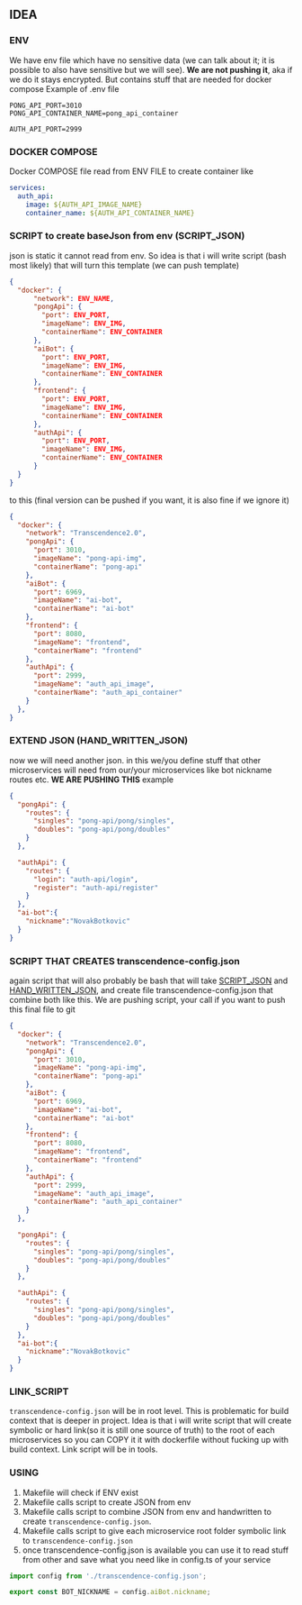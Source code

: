 ## IDEA

### ENV
We have env file which have no sensitive data (we can talk about it; it is possible to also have sensitive but we will see). **We are not pushing it**, aka if we do it stays encrypted. But contains stuff that are needed for docker compose
Example of .env file
```env
PONG_API_PORT=3010
PONG_API_CONTAINER_NAME=pong_api_container

AUTH_API_PORT=2999
```
### DOCKER COMPOSE 
Docker COMPOSE file read from ENV FILE to create container like 
```yml
services:
  auth_api:
    image: ${AUTH_API_IMAGE_NAME}
    container_name: ${AUTH_API_CONTAINER_NAME}

```

### SCRIPT to create baseJson from env (SCRIPT_JSON)
json is static it cannot read from env. So idea is that i will write script (bash most likely) that will 
turn this template (we can push template) 
```json 
{
  "docker": {
      "network": ENV_NAME,
      "pongApi": {
        "port": ENV_PORT,
        "imageName": ENV_IMG,
        "containerName": ENV_CONTAINER
      },
      "aiBot": {
        "port": ENV_PORT,
        "imageName": ENV_IMG,
        "containerName": ENV_CONTAINER
      },
      "frontend": {
        "port": ENV_PORT,
        "imageName": ENV_IMG,
        "containerName": ENV_CONTAINER
      },
      "authApi": {
        "port": ENV_PORT,
        "imageName": ENV_IMG,
        "containerName": ENV_CONTAINER
      }
  }
}
```

to this (final version can be pushed if you want, it is also fine if we ignore it)
```json
{
  "docker": {
    "network": "Transcendence2.0",
    "pongApi": {
      "port": 3010,
      "imageName": "pong-api-img",
      "containerName": "pong-api"
    },
    "aiBot": {
      "port": 6969,
      "imageName": "ai-bot",
      "containerName": "ai-bot"
    },
    "frontend": {
      "port": 8080,
      "imageName": "frontend",
      "containerName": "frontend"
    },
    "authApi": {
      "port": 2999,
      "imageName": "auth_api_image",
      "containerName": "auth_api_container"
    }
  },
}
```

### EXTEND JSON (HAND_WRITTEN_JSON)
now we will need another json. in this we/you define stuff that other microservices will need from our/your microservices like bot nickname routes etc. **WE ARE PUSHING THIS** 
example 
```json
{
  "pongApi": {
    "routes": {
      "singles": "pong-api/pong/singles",
      "doubles": "pong-api/pong/doubles"
    }
  },

  "authApi": {
    "routes": {
      "login": "auth-api/login",
      "register": "auth-api/register"
    }
  },
  "ai-bot":{
    "nickname":"NovakBotkovic"
  }
}
```

### SCRIPT THAT CREATES transcendence-config.json
again script that will also probably be bash that will take [SCRIPT_JSON](#script-that-creates-transcendence-configjson) and [HAND_WRITTEN_JSON](#extend-json-hand_written_json), and create file  transcendence-config.json that combine both like this. We are pushing script, your call if you want to push this final file to git
```json
{
  "docker": {
    "network": "Transcendence2.0",
    "pongApi": {
      "port": 3010,
      "imageName": "pong-api-img",
      "containerName": "pong-api"
    },
    "aiBot": {
      "port": 6969,
      "imageName": "ai-bot",
      "containerName": "ai-bot"
    },
    "frontend": {
      "port": 8080,
      "imageName": "frontend",
      "containerName": "frontend"
    },
    "authApi": {
      "port": 2999,
      "imageName": "auth_api_image",
      "containerName": "auth_api_container"
    }
  },

  "pongApi": {
    "routes": {
      "singles": "pong-api/pong/singles",
      "doubles": "pong-api/pong/doubles"
    }
  },

  "authApi": {
    "routes": {
      "singles": "pong-api/pong/singles",
      "doubles": "pong-api/pong/doubles"
    }
  },
  "ai-bot":{
    "nickname":"NovakBotkovic"
  }
}
```

### LINK_SCRIPT
`transcendence-config.json` will be in root level. This is problematic for build context that is deeper in project.
Idea is that i will write script that will create symbolic or hard link(so it is still one source of truth) to the root of each microservices so you can COPY it it with dockerfile without fucking up with build context. Link script will be in tools.


### USING
1. Makefile will check if ENV exist
2. Makefile calls script to create JSON from env
3. Makefile calls script to combine JSON from env and handwritten to create `transcendence-config.json`.
4. Makefile calls script to give each microservice root folder symbolic link to `transcendence-config.json`
5. once transcendence-config.json is available you can use it to read stuff from other and save what you need 
like in config.ts of your service 
```typescript
import config from './transcendence-config.json';

export const BOT_NICKNAME = config.aiBot.nickname;

```
